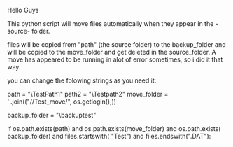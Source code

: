 Hello Guys 

This python script will move files automatically when they appear in the -source- folder.

files will be copied from "path" (the source folder) to the backup_folder and will be copied to the move_folder and get deleted
in the source_folder. A move has appeared to be running in alot of error sometimes, so i did it that way.

you can change the folowing strings as you need it:

path = "\\TestPath1"
path2 = "\\Testpath2"
move_folder = ''.join(("//Test_move/", os.getlogin(),))
<!--      with the move_folder i did something special i wanted to get a login name from the user that runs this script so 
          that you can copy a file/or fodler into a pathwith alot of usernames in it and move the files direcly into the specific username folder-->
backup_folder = "\\backuptest"


if os.path.exists(path) and os.path.exists(move_folder) and os.path.exists(
  backup_folder) and files.startswith(
    "Test") and files.endswith(".DAT"):
<!--     in this case i will copy all files that start with "Test" and end with ".DAT" and delete them after they get copyed. -->
       
